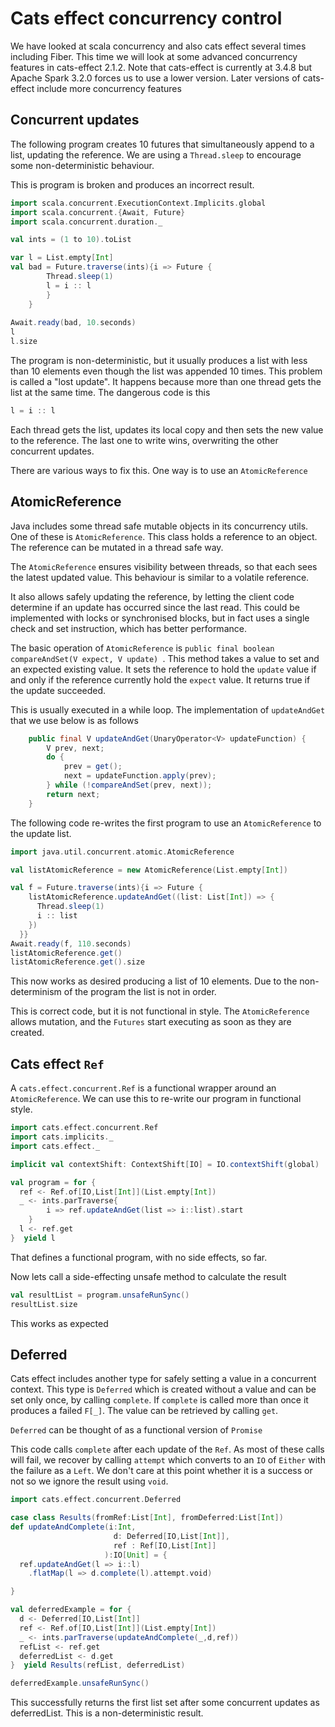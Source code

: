 # Cats effect concurrency control

We have looked at scala concurrency and also cats effect several times including Fiber.
This time we will look at some advanced concurrency features in cats-effect 2.1.2.
Note that cats-effect is currently at 3.4.8 but Apache Spark 3.2.0 forces us to use a lower version.
Later versions of cats-effect include more concurrency features

## Concurrent updates

The following program creates 10 futures that simultaneously append to a list, updating the reference.
We are using a `Thread.sleep` to encourage some non-deterministic behaviour.

This is program is broken and produces an incorrect result.

```scala mdoc
import scala.concurrent.ExecutionContext.Implicits.global
import scala.concurrent.{Await, Future}
import scala.concurrent.duration._

val ints = (1 to 10).toList

var l = List.empty[Int]
val bad = Future.traverse(ints){i => Future {
        Thread.sleep(1)
        l = i :: l
        }
    }
  
Await.ready(bad, 10.seconds)
l
l.size
```

The program is non-deterministic, but it usually produces a list with less than 10 elements even though the list was
appended 10 times.
This problem is called a "lost update". 
It happens because more than one thread gets the list at the same time.
The dangerous code is this
```scala
l = i :: l
```
Each thread gets the list, updates its local copy and then sets the new value to the reference.
The last one to write wins, overwriting the other concurrent updates.

There are various ways to fix this.
One way is to use an `AtomicReference`

## AtomicReference

Java includes some thread safe mutable objects in its concurrency utils.
One of these is `AtomicReference`.
This class holds a reference to an object.
The reference can be mutated in a thread safe way.

The `AtomicReference` ensures visibility between threads, so that each sees the latest updated value.
This behaviour is similar to a volatile reference.

It also allows safely updating the reference, by letting the client code determine if an update has occurred since the
last read.
This could be implemented with locks or synchronised blocks, but in fact uses a single check and set instruction, which
has better performance.

The basic operation of `AtomicReference` is `public final boolean compareAndSet(V expect, V update) `.
This method takes a value to set and an expected existing value.
It sets the reference to hold the `update` value if and only if the reference currently hold the `expect` value.
It returns true if the update succeeded.

This is usually executed in a while loop.
The implementation of `updateAndGet` that we use below is as follows
```java
    public final V updateAndGet(UnaryOperator<V> updateFunction) {
        V prev, next;
        do {
            prev = get();
            next = updateFunction.apply(prev);
        } while (!compareAndSet(prev, next));
        return next;
    }
```

The following code re-writes the first program to use an `AtomicReference` to the update list.

```scala mdoc:silent
import java.util.concurrent.atomic.AtomicReference

val listAtomicReference = new AtomicReference(List.empty[Int])
```
```scala mdoc
val f = Future.traverse(ints){i => Future {
    listAtomicReference.updateAndGet((list: List[Int]) => {
      Thread.sleep(1)
      i :: list
    })
  }}
Await.ready(f, 110.seconds)
listAtomicReference.get()
listAtomicReference.get().size
```

This now works as desired producing a list of 10 elements.
Due to the non-determinism of the program the list is not in order.

This is correct code, but it is not functional in style.
The `AtomicReference` allows mutation, and the `Futures` start executing as soon as they are created.

## Cats effect `Ref`

A `cats.effect.concurrent.Ref` is a functional wrapper around an `AtomicReference`.
We can use this to re-write our program in functional style.

```scala mdoc
import cats.effect.concurrent.Ref
import cats.implicits._
import cats.effect._

implicit val contextShift: ContextShift[IO] = IO.contextShift(global)

val program = for {
  ref <- Ref.of[IO,List[Int]](List.empty[Int])
  _ <- ints.parTraverse{ 
        i => ref.updateAndGet(list => i::list).start  
    }
  l <- ref.get
}  yield l
```
That defines a functional program, with no side effects, so far.

Now lets call a side-effecting unsafe method to calculate the result
```scala mdoc
val resultList = program.unsafeRunSync()
resultList.size
```
This works as expected

## Deferred

Cats effect includes another type for safely setting a value in a concurrent context.
This type is `Deferred` which is created without a value and can be set only once,
by calling `complete`.
If `complete` is called more than once it produces a failed `F[_]`.
The value can be retrieved by calling `get`.

`Deferred` can be thought of as a functional version of `Promise`

This code calls `complete` after each update of the `Ref`.
As most of these calls will fail, we recover by calling `attempt` which converts to an `IO` of `Either` with the failure as a `Left`.
We don't care at this point whether it is a success or not so we ignore the result using `void`.
```scala mdoc
import cats.effect.concurrent.Deferred

case class Results(fromRef:List[Int], fromDeferred:List[Int])
def updateAndComplete(i:Int,
                       d: Deferred[IO,List[Int]],
                       ref : Ref[IO,List[Int]]
                     ):IO[Unit] = {
  ref.updateAndGet(l => i::l)
    .flatMap(l => d.complete(l).attempt.void)  

}

val deferredExample = for {
  d <- Deferred[IO,List[Int]]
  ref <- Ref.of[IO,List[Int]](List.empty[Int])
  _ <- ints.parTraverse(updateAndComplete(_,d,ref))
  refList <- ref.get
  deferredList <- d.get
}  yield Results(refList, deferredList)

deferredExample.unsafeRunSync()

```
This successfully returns the first list set after some concurrent updates as deferredList. 
This is a non-deterministic result.

